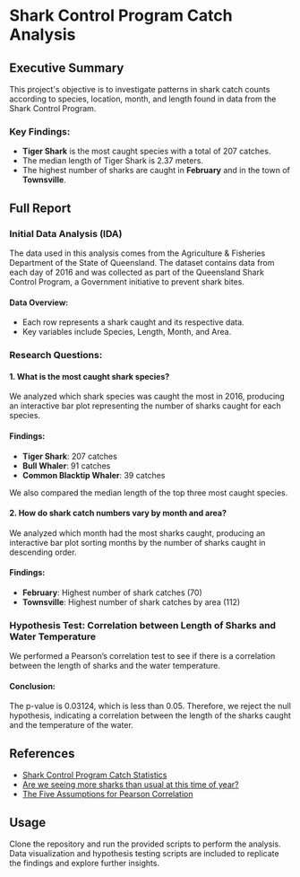 # Shark Control Program Catch Analysis

## Executive Summary

This project's objective is to investigate patterns in shark catch counts according to species, location, month, and length found in data from the Shark Control Program. 

### Key Findings:
- **Tiger Shark** is the most caught species with a total of 207 catches.
- The median length of Tiger Shark is 2.37 meters.
- The highest number of sharks are caught in **February** and in the town of **Townsville**.

## Full Report

### Initial Data Analysis (IDA)

The data used in this analysis comes from the Agriculture & Fisheries Department of the State of Queensland. The dataset contains data from each day of 2016 and was collected as part of the Queensland Shark Control Program, a Government initiative to prevent shark bites.

#### Data Overview:
- Each row represents a shark caught and its respective data.
- Key variables include Species, Length, Month, and Area.

### Research Questions:

#### 1. What is the most caught shark species?
We analyzed which shark species was caught the most in 2016, producing an interactive bar plot representing the number of sharks caught for each species.

#### Findings:
- **Tiger Shark**: 207 catches
- **Bull Whaler**: 91 catches
- **Common Blacktip Whaler**: 39 catches

We also compared the median length of the top three most caught species.

#### 2. How do shark catch numbers vary by month and area?
We analyzed which month had the most sharks caught, producing an interactive bar plot sorting months by the number of sharks caught in descending order.

#### Findings:
- **February**: Highest number of shark catches (70)
- **Townsville**: Highest number of shark catches by area (112)

### Hypothesis Test: Correlation between Length of Sharks and Water Temperature
We performed a Pearson’s correlation test to see if there is a correlation between the length of sharks and the water temperature.

#### Conclusion:
The p-value is 0.03124, which is less than 0.05. Therefore, we reject the null hypothesis, indicating a correlation between the length of the sharks caught and the temperature of the water.

## References
- [Shark Control Program Catch Statistics](https://www.data.qld.gov.au/dataset/shark-control-program-shark-catch-statistics/resource/5c6be990-3938-4125-8cca-dac0cd734263)
- [Are we seeing more sharks than usual at this time of year?](https://www.abc.net.au/science/articles/2010/11/04/3056893.htm)
- [The Five Assumptions for Pearson Correlation](https://www.statology.org/pearson-correlation-assumptions/)

## Usage
Clone the repository and run the provided scripts to perform the analysis. Data visualization and hypothesis testing scripts are included to replicate the findings and explore further insights.

